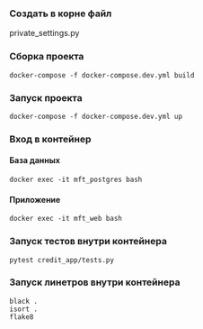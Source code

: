 ### Создать в корне файл 
private_settings.py

### Сборка проекта
`docker-compose -f docker-compose.dev.yml build`
### Запуск проекта
`docker-compose -f docker-compose.dev.yml up`

### Вход в контейнер
#### База данных
`docker exec -it mft_postgres bash`
#### Приложение
`docker exec -it mft_web bash`

### Запуск тестов внутри контейнера
`pytest credit_app/tests.py`

### Запуск линетров внутри контейнера
`black .`<br/>
`isort .`<br/>
`flake8`<br/>